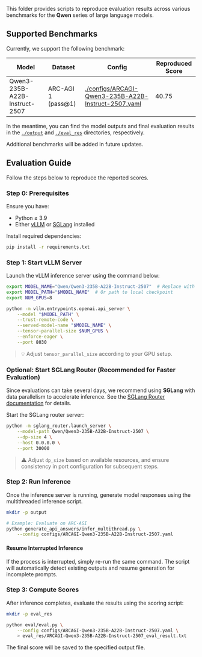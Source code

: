 This folder provides scripts to reproduce evaluation results across various benchmarks for the **Qwen** series of large language models.

## Supported Benchmarks

Currently, we support the following benchmark:

| Model | Dataset | Config | Reproduced Score |
|-------|--------|--------|------------------|
| Qwen3-235B-A22B-Instruct-2507 | ARC-AGI 1 (pass@1) | [./configs/ARCAGI-Qwen3-235B-A22B-Instruct-2507.yaml](./configs/ARCAGI-Qwen3-235B-A22B-Instruct-2507.yaml) | 40.75 |

In the meantime, you can find the model outputs and final evaluation results in the [`./output`](./output) and [`./eval_res`](./eval_res) directories, respectively.

Additional benchmarks will be added in future updates. 


## Evaluation Guide

Follow the steps below to reproduce the reported scores.

### Step 0: Prerequisites

Ensure you have:
- Python ≥ 3.9
- Either [vLLM](https://github.com/vllm-project/vllm) or [SGLang](https://github.com/sgl-project/sgl) installed

Install required dependencies:

```bash
pip install -r requirements.txt
```

### Step 1: Start vLLM Server

Launch the vLLM inference server using the command below:

```bash
export MODEL_NAME="Qwen/Qwen3-235B-A22B-Instruct-2507"  # Replace with desired model
export MODEL_PATH="$MODEL_NAME"  # Or path to local checkpoint
export NUM_GPUS=8

python -m vllm.entrypoints.openai.api_server \
    --model "$MODEL_PATH" \
    --trust-remote-code \
    --served-model-name "$MODEL_NAME" \
    --tensor-parallel-size $NUM_GPUS \
    --enforce-eager \
    --port 8030
```

> 💡 Adjust `tensor_parallel_size` according to your GPU setup.

### Optional: Start SGLang Router (Recommended for Faster Evaluation)

Since evaluations can take several days, we recommend using **SGLang** with data parallelism to accelerate inference. See the [SGLang Router documentation](https://docs.sglang.ai/router/router.html) for details.

Start the SGLang router server:

```bash
python -m sglang_router.launch_server \
    --model-path Qwen/Qwen3-235B-A22B-Instruct-2507 \
    --dp-size 4 \
    --host 0.0.0.0 \
    --port 30000
```

> ⚠️ Adjust `dp_size` based on available resources, and ensure consistency in port configuration for subsequent steps.


### Step 2: Run Inference

Once the inference server is running, generate model responses using the multithreaded inference script.

```bash
mkdir -p output

# Example: Evaluate on ARC-AGI
python generate_api_answers/infer_multithread.py \
    --config configs/ARCAGI-Qwen3-235B-A22B-Instruct-2507.yaml
```

#### Resume Interrupted Inference

If the process is interrupted, simply re-run the same command. The script will automatically detect existing outputs and resume generation for incomplete prompts.

### Step 3: Compute Scores

After inference completes, evaluate the results using the scoring script:

```bash
mkdir -p eval_res

python eval/eval.py \
    --config configs/ARCAGI-Qwen3-235B-A22B-Instruct-2507.yaml \
    > eval_res/ARCAGI-Qwen3-235B-A22B-Instruct-2507_eval_result.txt
```

The final score will be saved to the specified output file.
